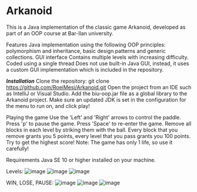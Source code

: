 # Arkanoid
This is a Java implementation of the classic game Arkanoid, developed as part of an OOP course at Bar-Ilan university.


Features
Java implementation using the following OOP principles: polymorphism and inheritance, basic design patterns and generic collections.
GUI interface
Contains multiple levels with increasing difficulty.
Coded using a single thread
Does not use built-in Java GUI, instead, it uses a custom GUI implementation which is included in the repository.

_**Installation**_
Clone the repository: git clone https://github.com/RoeiMesi/Arkanoid.git
Open the project from an IDE such as IntelliJ or Visual Studio.
Add the biu-oop.jar file as a global library to the Arkanoid project.
Make sure an updated JDK is set in the configuration for the menu to run on, and click play!

Playing the game
Use the 'Left' and 'Right' arrows to control the paddle.
Press 'p' to pause the game.
Press 'Space' to re-enter the game.
Remove all blocks in each level by striking them with the ball.
Every block that you remove grants you 5 points, every level that you pass grants you 100 points. Try to get the highest score!
Note: The game has only 1 life, so use it carefully!

Requirements
Java SE 10 or higher installed on your machine.

Levels:
![image](https://github.com/RoeiMesi/Arkanoid/assets/23407020/33e21a77-a215-439f-9909-e18e55ad8b12)
![image](https://github.com/RoeiMesi/Arkanoid/assets/23407020/17e3abbf-df06-4931-a9c4-4be07e54f1d6)
![image](https://github.com/RoeiMesi/Arkanoid/assets/23407020/324483c8-8025-4403-9312-aa2894044feb)


WIN, LOSE, PAUSE:
![image](https://github.com/RoeiMesi/Arkanoid/assets/23407020/b636a625-5806-4b17-b874-ee5bd2565f00)
![image](https://github.com/RoeiMesi/Arkanoid/assets/23407020/b5e44334-70b0-4aaf-a60b-284e943d2948)
![image](https://github.com/RoeiMesi/Arkanoid/assets/23407020/223ca1b4-81fd-409a-bfea-8811172be75d)
